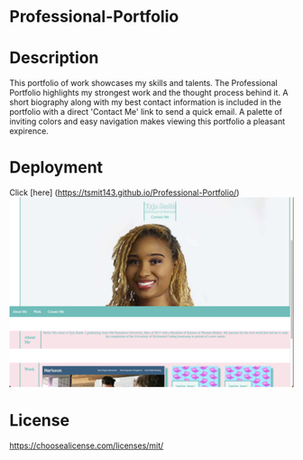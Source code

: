 # Professional-Portfolio
# Description
This portfolio of work showcases my skills and talents. The Professional Portfolio highlights my strongest work and the thought process behind it. A short biography along with my best contact information is included in the portfolio with a direct 'Contact Me' link to send a quick email. A palette of inviting colors and easy navigation makes viewing this portfolio a pleasant expirence.
# Deployment
Click [here] (https://tsmit143.github.io/Professional-Portfolio/)
![Screenshot](./assets/images/Screenshot.png)
# License
https://choosealicense.com/licenses/mit/
